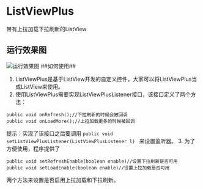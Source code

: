 # ListViewPlus
带有上拉加载下拉刷新的ListView
## 运行效果图 ##
![运行效果图](https://github.com/crazycodeboy/ListViewPlus/blob/master/raw/ListViewPlus%E8%BF%90%E8%A1%8C%E6%95%88%E6%9E%9C%E5%9B%BE.gif?raw=true)
##如何使用##
1. ListViewPlus是基于ListView开发的自定义控件，大家可以将ListViewPlus当成ListView来使用。
2. 使用ListViewPlus需要实现ListViewPlusListener接口，该接口定义了两个方法：
```
public void onRefresh();//下拉刷新的时候会被回调
public void onLoadMore();//上拉加载更多的时候被回调
```
提示：实现了该接口之后要调用
`public void setListViewPlusListener(ListViewPlusListener l) `
来设置监听器。
3. 为了方便使用，程序提供了
```
public void setRefreshEnable(boolean enable)//设置下拉刷新是否可用
public void setLoadEnable(boolean enable)//设置上拉加载是否可用
```
两个方法来设置是否启用上拉加载和下拉刷新。
